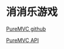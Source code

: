 # 消消乐游戏

[PureMVC github](https://github.com/PureMVC)

[PureMVC API](http://puremvc.org/pages/docs/JS/native-multicore/#!/api/puremvc.SimpleCommand)